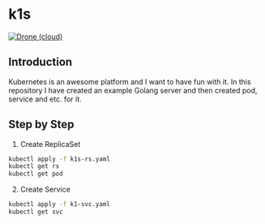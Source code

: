 # k1s
[![Drone (cloud)](https://img.shields.io/drone/build/1995parham/k1s.svg?style=flat-square)](https://cloud.drone.io/1995parham/k1s)

## Introduction
Kubernetes is an awesome platform and I want to have fun with it.
In this repository I have created an example Golang server and then created pod, service and etc. for it.

## Step by Step
1. Create ReplicaSet

```sh
kubectl apply -f k1s-rs.yaml
kubectl get rs
kubectl get pod
```

2. Create Service

```sh
kubectl apply -f k1-svc.yaml
kubectl get svc
```
